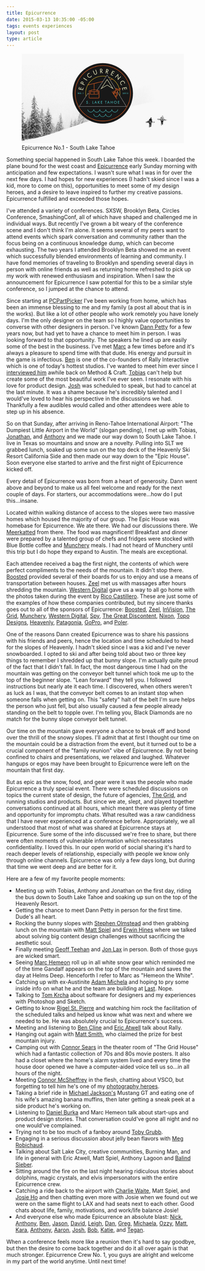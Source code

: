 ```yaml
---
title: Epicurrence
date: 2015-03-13 10:35:00 -05:00
tags: events experiences
layout: post
type: article
---
```


<figure>
  <img src="/assets/img/posts/3/epicurrence-header.jpg" alt="Epicurrence No.1 - South Lake Tahoe">
  <figcaption>Epicurrence No.1 - South Lake Tahoe</figcaption>
</figure>

Something special happened in South Lake Tahoe this week. I boarded the plane bound for the west coast and [Epicurrence](http://epicurrence.com/) early Sunday morning with anticipation and few expectations. I wasn't sure what I was in for over the next few days. I had hopes for new experiences (I hadn't skied since I was a kid, more to come on this), opportunities to meet some of my design heroes, and a desire to leave inspired to further my creative passions. Epicurrence fulfilled and exceeded those hopes.

I've attended a variety of conferences. SXSW, Brooklyn Beta, Circles Conference, SmashingConf, all of which have shaped and challenged me in individual ways. But recently I've grown a bit weary of the conference scene and I don't think I'm alone. It seems several of my peers want to attend events which spark conversation and community rather than the focus being on a continuous knowledge dump, which can become exhausting. The two years I attended Brooklyn Beta showed me an event which successfully blended environments of learning and community. I have fond memories of traveling to Brooklyn and spending several days in person with online friends as well as returning home refreshed to pick up my work with renewed enthusiasm and inspiration. When I saw the announcement for Epicurrence I saw potential for this to be a similar style conference, so I jumped at the chance to attend.

Since starting at <a href="http://pcpartpicker.com/">PCPartPicker</a> I've been working from home, which has been an immense blessing to me and my family (a post all about that is in the works). But like a lot of other people who work remotely you have lonely days. I'm the only designer on the team so I highly value opportunities to converse with other designers in person. I've known <a href="http://twitter.com/dannpetty">Dann Petty</a> for a few years now, but had yet to have a chance to meet him in person. I was looking forward to that opportunity. The speakers he lined up are easily some of the best in the business. I've met <a href="http://twitter.com/hemeon">Marc</a> a few times before and it's always a pleasure to spend time with that dude. His energy and pursuit in the game is infectious. <a href="http://twitter.com/yocline">Ben</a> is one of the co-founders of Rally Interactive which is one of today's hottest studios. I've wanted to meet him ever since I <a href="http://methodandcraft.com/interviews/ben-cline">interviewed him</a> awhile back on Method & Craft. <a href="http://twitter.com/schneidertobias">Tobias</a> can't help but create some of the most beautiful work I've ever seen. I resonate with his love for product design. <a href="http://twitter.com/joshhemsley">Josh</a> was scheduled to speak, but had to cancel at the last minute. It was a shame because he's incredibly talented and I would've loved to hear his perspective in the discussions we had. Thankfully a few audibles would called and other attendees were able to step up in his absence.    

So on that Sunday, after arriving in Reno-Tahoe International Airport: "The Dumpiest Little Airport in the World" (slogan pending), I met up with Tobias, <a href="http://twitter.com/moore">Jonathan</a>, and <a href="https://twitter.com/alagoon">Anthony</a> and we made our way down to South Lake Tahoe. I live in Texas so mountains and snow are a novelty. Pulling into SLT we grabbed lunch, soaked up some sun on the top deck of the Heavenly Ski Resort California Side and then made our way down to the "Epic House". Soon everyone else started to arrive and the first night of Epicurrence kicked off.

Every detail of Epicurrence was born from a heart of generosity. Dann went above and beyond to make us all feel welcome and ready for the next couple of days. For starters, our accommodations were...how do I put this...insane.

Located within walking distance of access to the slopes were two massive homes which housed the majority of our group. The Epic House was homebase for Epicurrence. We ate there. We had our discussions there. We <a href="http://meerkatapp.co/">Meerkatted</a> from there. The food was magnificent! Breakfast and dinner were prepared by a talented group of chefs and fridges were stocked with Blue Bottle coffee and <a href="https://munchery.com/">Munchery</a> meals. I had not heard of Munchery until this trip but I do hope they expand to Austin. The meals are exceptional.

Each attendee received a bag the first night, the contents of which were perfect compliments to the needs of the mountain. It didn't stop there. <a href="http://www.boostedboards.com/">Boosted</a> provided several of their boards for us to enjoy and use a means of transportation between houses. <a href="https://www.zeel.com/">Zeel</a> met us with massages after hours shredding the mountain. <a href="http://www.wdc.com/en/">Western Digital</a> gave us a way to all go home with the photos taken during the event by <a href="http://studiocastillero.com/">Rico Castillero</a>. These are just some of the examples of how these companies contributed, but my sincere thanks goes out to all of the sponsors of Epicurrence: <a href="http://www.boostedboards.com/">Boosted</a>, <a href="https://www.zeel.com/">Zeel</a>, <a href="http://www.invisionapp.com/">InVision</a>, <a href="https://thegrid.io/">The Grid</a>, <a href="https://munchery.com/">Munchery</a>, <a href="http://www.wdc.com/en/">Western Digital</a>, <a href="http://www.spyoptic.com/">Spy</a>, <a href="https://thegreatdiscontent.com/">The Great Discontent</a>, <a href="http://www.nixon.com/us/en/">Nixon</a>, <a href="http://topodesigns.com/">Topo Designs</a>, <a href="http://www.skiheavenly.com/">Heavenly</a>, <a href="http://www.patagonia.com/us/home">Patagonia</a>, <a href="http://gopro.com/">GoPro</a>, and <a href="http://polerstuff.com/">Poler</a>.

One of the reasons Dann created Epicurrence was to share his passions with his friends and peers, hence the location and time scheduled to head for the slopes of Heavenly. I hadn't skied since I was a kid and I've never snowboarded. I opted to ski and after being told about two or three key things to remember I shredded up that bunny slope. I'm actually quite proud of the fact that I didn't fall. In fact, the most dangerous time I had on the mountain was getting on the conveyor belt tunnel which took me up to the top of the beginner slope. "Lean forward" they tell you. I followed instructions but nearly ate it each time. I discovered, when others weren't as luck as I was, that the conveyor belt comes to an instant stop when someone falls when getting on. This "safety" halt of the belt I'm sure helps the person who just fell, but also usually caused a few people already standing on the belt to topple over. I'm telling you, Black Diamonds are no match for the bunny slope conveyor belt tunnel.

Our time on the mountain gave everyone a chance to break off and bond over the thrill of the snowy slopes. I'll admit that at first I thought our time on the mountain could be a distraction from the event, but it turned out to be a crucial component of the "family reunion" vibe of Epicurrence. By not being confined to chairs and presentations, we relaxed and laughed. Whatever hangups or egos may have been brought to Epicurrence were left on the mountain that first day.

But as epic as the snow, food, and gear were it was the people who made Epicurrence a truly special event. There were scheduled discussions on topics the current state of design, the future of agencies, <a href="https://thegrid.io/">The Grid</a>, and running studios and products. But since we ate, slept, and played together conversations continued at all hours, which meant there was plenty of time and opportunity for impromptu chats. What resulted was a raw candidness that I have never experienced at a conference before. Appropriately, we all understood that most of what was shared at Epicurrence stays at Epicurrence. Sure some of the info discussed we're free to share, but there were often moments of vulnerable information which necessitates confidentiality. I loved this. In our open world of social sharing it's hard to reach deeper levels of relationship, especially with people we know only through online channels. Epicurrence was only a few days long, but during that time we went deep and are better for it.

Here are a few of my favorite people moments:

* Meeting up with Tobias, Anthony and Jonathan on the first day, riding the bus down to South Lake Tahoe and soaking up sun on the top of the Heavenly Resort.
* Getting the chance to meet Dann Petty in person for the first time. Dude's all heart.
* Rocking the bunny slopes with <a href="http://twitter.com/TheOlmstead">Stephen Olmstead</a> and then grabbing lunch on the mountain with <a href="https://twitter.com/thinmatt">Matt Spiel</a> and <a href="https://twitter.com/erwinhines">Erwin Hines</a> where we talked about solving big content design challenges without sacrificing the aesthetic soul.
* Finally meeting <a href="https://twitter.com/gt">Geoff Teehan</a> and <a href="https://twitter.com/jlax">Jon Lax</a> in person. Both of those guys are wicked smart.
* Seeing <a href="http://twitter.com/hemeon">Marc Hemeon</a> roll up in all white snow gear which reminded me of the time Gandalf appears on the top of the mountain and saves the day at Helms Deep. Henceforth I refer to Marc as "Hemeon the White".
* Catching up with ex-Austinite <a href="https://twitter.com/soopa">Adam Michela</a> and hoping to pry some inside info on what he and the team are building at <a href="http://last.co/">Last</a>. Nope.
* Talking to <a href="https://twitter.com/tomkrcha">Tom Krcha</a> about software for designers and my experiences with Photoshop and Sketch.
* Getting to know <a href="https://twitter.com/rigelstpierre">Rigel St. Pierre</a> and watching him rock the facilitation of the scheduled talks and helped us know what was next and where we needed to be. He was absolutely crucial to Epicurrence's success.
* Meeting and listening to <a href="http://twitter.com/yocline">Ben Cline</a> and <a href="https://twitter.com/ericatwell_">Eric Atwell</a> talk about Rally.
* Hanging out again with <a href="https://twitter.com/mds">Matt Smith</a>, who claimed the prize for best mountain injury.
* Camping out with <a href="https://twitter.com/connors">Connor Sears</a> in the theater room of "The Grid House" which had a fantastic collection of 70s and 80s movie posters. It also had a closet where the home's alarm system lived and every time the house door opened we have a computer-aided voice tell us so...in all hours of the night.
* Meeting <a href="https://twitter.com/mcsheffrey">Connor McSheffrey</a> in the flesh, chatting about VSCO, but forgetting to tell him he's one of my <a href="https://instagram.com/connor/">photography heroes</a>.
* Taking a brief ride in <a href="https://twitter.com/mjackson">Michael Jackson's</a> Mustang GT and eating one of his wife's amazing banana muffins, then later getting a sneak peek at a side product he's working on.
* Listening to <a href="https://twitter.com/dburka">Daniel Burka</a> and Marc Hemeon talk about start-ups and product design stories. That conversation could've gone all night and no one would've complained.
* Trying not to be too much of a fanboy around <a href="https://twitter.com/tobygrubb">Toby Grubb</a>.
* Engaging in a serious discussion about jelly bean flavors with <a href="https://twitter.com/megdraws">Meg Robichaud</a>.
* Talking about Salt Lake City, creative communities, Burning Man, and life in general with Eric Atwell, Matt Spiel, Anthony Lagoon and <a href="https://twitter.com/balindsieber">Balind Sieber</a>.
* Sitting around the fire on the last night hearing ridiculous stories about dolphins, magic crystals, and elvis impersonators with the entire Epicurrence crew.
* Catching a ride back to the airport with <a href="https://twitter.com/charliecwaite">Charlie Waite</a>, Matt Spiel, and <a href="https://twitter.com/joselleho">Josie Ho</a> and then chatting even more with Josie when we found out we were on the same flight to LAX and had seats next to each other. Good chats about life, family, motivations, and work/life balance Josie!
* And everyone else who made Epicurrence an absolute blast: <a href="https://twitter.com/whoisnicka">Nick</a>, <a href="https://twitter.com/aharmon">Anthony</a>, <a href="https://twitter.com/elegantseagulls">Ben</a>, <a href="https://twitter.com/jwu1019">Jason</a>, <a href="https://twitter.com/iamkgn">David</a>, <a href="https://twitter.com/lat">Leigh</a>, <a href="https://twitter.com/d4tocchini">Dan</a>, <a href="https://twitter.com/gregcorby">Greg</a>, <a href="https://twitter.com/michaela_sf">Michaela</a>, <a href="https://twitter.com/oswaldourrutia">Ozzy</a>, <a href="https://twitter.com/mattfaulk">Matt</a>, <a href="https://twitter.com/karaplace">Kara</a>, <a href="https://dribbble.com/toneaikue">Anthony</a>, <a href="https://twitter.com/areus">Aaron</a>, <a href="https://twitter.com/joshaustin">Josh</a>, <a href="https://twitter.com/bgalmar">Bob</a>, <a href="https://twitter.com/lil_dill">Katie</a>, and <a href="https://twitter.com/teganmierle">Tegan</a>.

When a conference feels more like a reunion then it's hard to say goodbye, but then the desire to come back together and do it all over again is that much stronger. Epicurrence Crew No. 1, you guys are alright and welcome in my part of the world anytime. Until next time!
